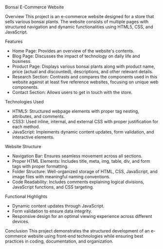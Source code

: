 Bonsai E-Commerce Website

Overview
This project is an e-commerce website designed for a store that sells various bonsai plants. The website consists of multiple pages with structured navigation and dynamic functionalities using HTML5, CSS, and JavaScript.

Features
- Home Page: Provides an overview of the website's contents.
- Blog Page: Discusses the impact of technology on daily life and business.
- Product Page: Displays various bonsai plants along with product name, price (actual and discounted), descriptions, and other relevant details.
- Research Section: Contrasts and compares the components used in this website against at least five reference websites, focusing on unique web components.
- Contact Section: Allows users to get in touch with the store.

Technologies Used
- HTML5: Structured webpage elements with proper tag nesting, attributes, and comments.
- CSS3: Used inline, internal, and external CSS with proper justification for each method.
- JavaScript: Implements dynamic content updates, form validation, and interactive elements.

Website Structure
- Navigation Bar: Ensures seamless movement across all sections.
- Proper HTML Elements: Includes title, meta, img, table, div, and form tags with proper formatting.
- Folder Structure: Well-organized storage of HTML, CSS, JavaScript, and image files with meaningful naming conventions.
- Code Readability: Includes comments explaining logical divisions, JavaScript functions, and CSS targeting.

Functional Highlights
- Dynamic content updates through JavaScript.
- Form validation to ensure data integrity.
- Responsive design for an optimal viewing experience across different devices.

Conclusion
This project demonstrates the structured development of an e-commerce website using front-end technologies while ensuring best practices in coding, documentation, and organization.

